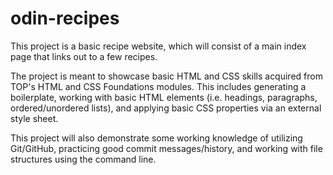 # odin-recipes
This project is a basic recipe website, which will consist of a main index page that links out to a few recipes.

The project is meant to showcase basic HTML and CSS skills acquired from TOP's HTML and CSS Foundations modules. This includes generating a boilerplate, working with basic HTML elements (i.e. headings, paragraphs, ordered/unordered lists), and applying basic CSS properties via an external style sheet. 

This project will also demonstrate some working knowledge of utilizing Git/GitHub, practicing good commit messages/history, and working with file structures using the command line.